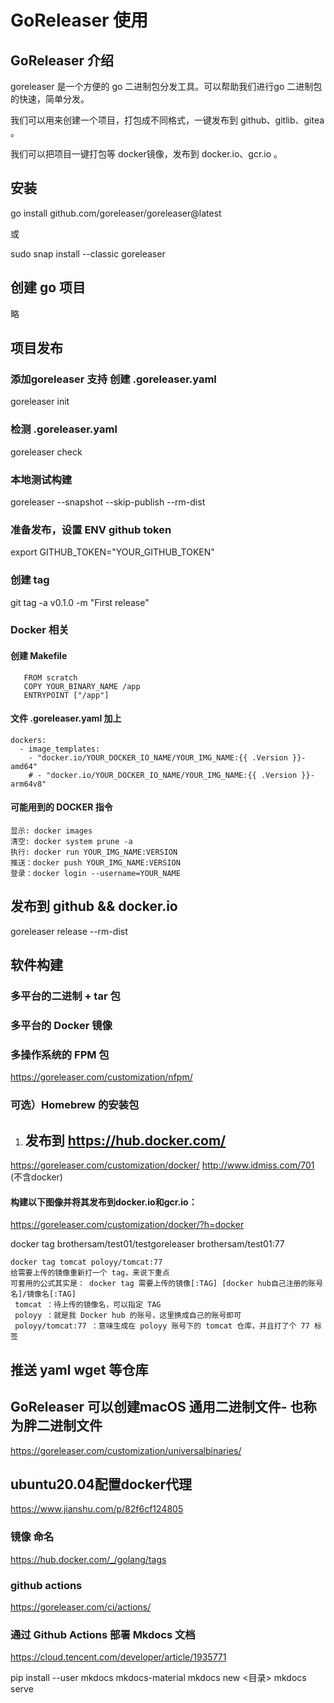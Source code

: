 # GoReleaser 使用

##  GoReleaser 介绍
   goreleaser 是一个方便的 go 二进制包分发工具。可以帮助我们进行go 二进制包的快速，简单分发。
   
   我们可以用来创建一个项目，打包成不同格式，一键发布到 github、gitlib、gitea 。

   我们可以把项目一键打包等 docker镜像，发布到 docker.io、gcr.io 。

## 安装 
   go install github.com/goreleaser/goreleaser@latest

   或

   sudo snap install --classic goreleaser

## 创建 go 项目
   略

## 项目发布
### 添加goreleaser 支持 创建 .goreleaser.yaml
   goreleaser init

### 检测 .goreleaser.yaml
   goreleaser check

### 本地测试构建
   goreleaser --snapshot --skip-publish --rm-dist

### 准备发布，设置 ENV github token 
   export GITHUB_TOKEN="YOUR_GITHUB_TOKEN"
### 创建 tag
   git tag -a v0.1.0 -m "First release"

### Docker 相关
####  创建 Makefile
   ```
      FROM scratch
      COPY YOUR_BINARY_NAME /app
      ENTRYPOINT ["/app"]  
   ```
#### 文件 .goreleaser.yaml 加上
   ```
   dockers:
     - image_templates:
       - "docker.io/YOUR_DOCKER_IO_NAME/YOUR_IMG_NAME:{{ .Version }}-amd64"
       # - "docker.io/YOUR_DOCKER_IO_NAME/YOUR_IMG_NAME:{{ .Version }}-arm64v8" 
   ```
#### 可能用到的 DOCKER 指令
   ```
   显示: docker images
   清空: docker system prune -a
   执行: docker run YOUR_IMG_NAME:VERSION
   推送：docker push YOUR_IMG_NAME:VERSION
   登录：docker login --username=YOUR_NAME
   ```  
## 发布到 github && docker.io
   goreleaser release --rm-dist

## 软件构建
### 多平台的二进制 + tar 包
### 多平台的 Docker 镜像
### 多操作系统的 FPM 包
https://goreleaser.com/customization/nfpm/
### 可选）Homebrew 的安装包

1.   ## 发布到 https://hub.docker.com/
https://goreleaser.com/customization/docker/
http://www.idmiss.com/701   (不含docker)

#### 构建以下图像并将其发布到docker.io和gcr.io：
https://goreleaser.com/customization/docker/?h=docker



docker tag brothersam/test01/testgoreleaser brothersam/test01:77

```
docker tag tomcat poloyy/tomcat:77
给需要上传的镜像重新打一个 tag，来说下重点
可套用的公式其实是： docker tag 需要上传的镜像[:TAG] [docker hub自己注册的账号名]/镜像名[:TAG]
 tomcat ：待上传的镜像名，可以指定 TAG
 poloyy ：就是我 Docker hub 的账号，这里换成自己的账号即可
 poloyy/tomcat:77 ：意味生成在 poloyy 账号下的 tomcat 仓库，并且打了个 77 标签

```

## 推送 yaml wget 等仓库

## GoReleaser 可以创建macOS 通用二进制文件- 也称为胖二进制文件
https://goreleaser.com/customization/universalbinaries/
## ubuntu20.04配置docker代理
https://www.jianshu.com/p/82f6cf124805

###  镜像 命名
https://hub.docker.com/_/golang/tags
###  github actions
https://goreleaser.com/ci/actions/

###  通过 Github Actions 部署 Mkdocs 文档
https://cloud.tencent.com/developer/article/1935771

pip install --user mkdocs mkdocs-material
mkdocs new <目录>
mkdocs serve